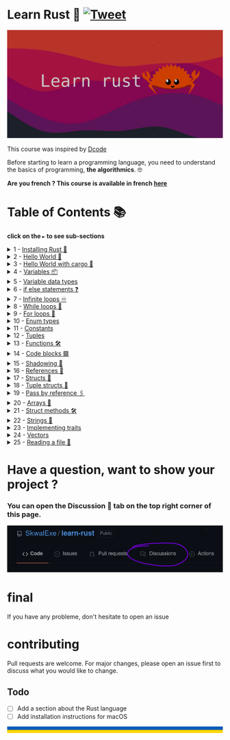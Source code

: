 # Learn Rust 🦀 [![Tweet](https://img.shields.io/twitter/url/http/shields.io.svg?style=social)](https://twitter.com/intent/tweet?url=https%3A%2F%2Fgithub.com%2FSkwalExe%2Flearn-rust&text=Started%20learning%20rust%20with%20@SkwalExe%20learn-rust%20project)

![banner](images/banner.png)

This course was inspired by [Dcode](https://www.youtube.com/watch?v=vOMJlQ5B-M0&list=PLVvjrrRCBy2JSHf9tGxGKJ-bYAN_uDCUL)

Before starting to learn a programming language, you need to understand the basics of programming, **the algorithmics**. 🤓

**Are you french ? This course is available in french [here](https://github.com/SkwalExe/apprendre-rust/)**

# Table of Contents 📚
**click on the `►` to see sub-sections**

<details>
    <summary>1 - <a href="course/installing-rust/">Installing Rust 🦀</a></summary>

- [Linux 😎](course/installing-rust#linux)
- [Windows 💩](course/installing-rust#windows)
</details>

<details>
    <summary>2 - <a href="course/hello-world/" >Hello World 👋</a></summary>

- [Declaring a function](course/hello-world/#declaring-a-function)
- [Printing a message 💬](course/hello-world/#printing-a-message)
- [Compiling and running a program🏃‍](course/hello-world/#compiling-and-running-a-program) 
</details>

<details>
    <summary>3 - <a href="course/hello-world-cargo/" >Hello World with cargo 🚢</a></summary>

- [What is cargo❓](course/hello-world-cargo#what-is-cargo)
- [Creating a new project🆕](course/hello-world-cargo#creating-a-new-project)
- [Compiling and running a program with cargo🏃‍](course/hello-world-cargo#compiling-and-running-a-program-with-cargo)
    - [Just compiling](course/hello-world-cargo#just-compiling)
    - [Compiling and running🏃‍](course/hello-world-cargo#compiling-and-running)
</details>

<details>
    <summary>4 - <a href="course/variables/" >Variables 📦</a></summary>

- [Declaring a variable](course/variables#declaring-a-variable)
- [Printing a variable💬](course/variables#printing-a-variable)
- [Modifying a variable](course/variables#modifying-a-variable)
- [Mutable variables](course/variables#mutable-variables)

</details>

<details>
    <summary>5 - <a href="course/variable-data-types/" >Variable data types</a></summary>

- [What are data types❓](course/variable-data-types#what-are-data-types)
- [Specifying data types](course/variable-data-types#specifying-data-types)

</details>


<details>
    <summary>6 - <a href="course/if-else-statements/" >if else statements ❓</a></summary>

- [comparison operators](course/if-else-statements#comparison-operators)
- [if](course/if-else-statements#if)
- [else](course/if-else-statements#else)
- [else if](course/if-else-statements#else-if)

</details>

<details>
    <summary>7 - <a href="course/infinite-loops/" >Infinite loops ♾️</a></summary>

- [the loop keyword ♾️](course/infinite-loops#the-loop-keyword️)
- [the break keyword 🛑](course/infinite-loops#the-break-keyword)
- [the continue keyword ➡️](course/infinite-loops#the-continue-keyword️)

</details>    

<details>
    <summary>8 - <a href="course/while-loops/" >While loops 🔁</a></summary>

- [What is a while loop ❓](course/while-loops#what-is-a-while-loop)
- [The while keyword 🔁](course/while-loops#the-while-keyword)
- [The break and continue keywords 🔑](course/while-loops#the-break-and-continue-keywords)

</details>    

<details>
    <summary>9 - <a href="course/for-loops/" >For loops 🔢</a></summary>

- [What is a for loop ❓](course/for-loops#what-is-a-for-loop)
- [The `for` keyword 🔑](course/for-loops#the-for-keyword)
- [Vector iteration](course/for-loops#vector-iteration)
    - [What is a vector❓](course/for-loops#what-is-a-vector)
    - [Declaring a vector](course/for-loops#declaring-a-vector)
    - [Iterating over a vector](course/for-loops#iterating-over-a-vector)
    - [Iterating over a vector with index 🔢](course/for-loops#iterating-over-a-vector-with-index)

</details>    

<details>
    <summary>10 - <a href="course/enum-types/" >Enum types</a></summary>

- [What is an enum type ❓](course/enum-types#what-is-an-enum-type)
- [Declaring an enum type](course/enum-types#declaring-an-enum-type)
- [Matching on an enum](course/enum-types#matching-on-an-enum)
    - [What is a match expression ❓](course/enum-types#what-is-a-match-expression)
    - [Usage](course/enum-types#usage)
    - [Matching on an enum](course/enum-types#matching-on-an-enum)

</details>

<details>
    <summary>11 - <a href="course/constants/" >Constants</a></summary>

- [What is a constant ❓](course/constants#what-is-a-constant)
- [Declaring a constant](course/constants#declaring-a-constant)
- [Using a constant](course/constants#using-a-constant)

</details>

<details>
    <summary>12 - <a href="course/tuples/" >Tuples</a></summary>

- [What is a tuple ❓](course/tuples#what-is-a-tuple)
- [Declaring a tuple](course/tuples#declaring-a-tuple)
- [Accessing a tuple](course/tuples#accessing-a-tuple)
- [Extracting values from a tuple 🚪](course/tuples#extracting-values-from-a-tuple)

</details>

<details>
    <summary>13 - <a href="course/functions/" >Functions 🛠️</a></summary>

- [What is a function❓](course/functions#what-is-a-function)
- [Declaring a function](course/functions#declaring-a-function)
- [Returning values](course/functions#returning-values)

</details>

<details>
    <summary>14 - <a href="course/code-blocks/" >Code blocks 🟪️</a></summary>

- [What is a code block ❓](course/code-blocks/#what-is-a-code-block)
- [Usage](course/code-blocks/#usage)

</details>

<details>
    <summary>15 - <a href="course/shadowing/" >Shadowing 👥</a></summary>

- [What is shadowing❓](course/shadowing#what-is-shadowing)
- [Usage](course/shadowing#usage)

</details>

<details>
    <summary>16 - <a href="course/references/" >References 🔗</a></summary>

- [What is a reference ❔](course/references#what-is-a-reference)
- [How to create a reference ❔](course/references#how-to-create-a-reference)
- [How to use a reference 🤹](course/references#how-to-use-a-reference)
- [Modifying a reference ✏️](course/references#modifying-a-reference)
    - [Firstly](course/references#firstly)
    - [Secondly](course/references#secondly)
- [Warning ⚠️](course/references#warning)
    - [Firstly](course/references#firstly)
    - [Secondly](course/references#secondly)

</details>

<details>
    <summary>17 - <a href="course/structs/" >Structs 🧱</a></summary>

- [What is a struct ❔](course/structs#what-is-a-struct)
- [How to create a struct ❔](course/structs#how-to-create-a-struct)
- [How to use a struct 🤹](course/structs#how-to-use-a-struct)
- [Modifying a struct ✏️](course/structs#modifying-a-struct)

</details>

<details>
    <summary>18 - <a href="course/tuple-structs/" >Tuple structs 🧱</a></summary>

- [What is a tuple struct ❔](course/tuple-structs#what-is-a-tuple-struct)
- [How to create a tuple struct ❔](course/tuple-structs#how-to-create-a-tuple-struct)
- [How to use a tuple struct 🤹](course/tuple-structs#how-to-use-a-tuple-struct)
- [Modifying a tuple struct ✏️](course/tuple-structs#modifying-a-tuple-struct)

</details>

<details>
    <summary>19 - <a href="course/pass-by-reference/" >Pass by reference 🖇️</a></summary>

- [The problem ❌](course/pass-by-reference/#the-problem)
- [The solution 💡](course/pass-by-reference/#the-solution)

</details>


<details>
    <summary>20 - <a href="course/arrays" >Arrays 📜</a></summary>

- [What is an array ❔](course/arrays#what-is-an-array)
- [Declaring an array](course/arrays#declaring-an-array)
- [Accessing an array](course/arrays#accessing-an-array)
- [Iterating over an array 🔁](course/arrays#iterating-over-an-array)
    - [With the `iter` method](course/arrays#with-the-iter-method)
    - [With the length of the array](course/arrays#with-the-length-of-the-array)
- [Specifying the type and the length of an array](course/arrays#specifying-the-type-and-the-length-of-an-array)
- [Default values for arrays](course/arrays#default-values-for-arrays)

</details>

<details>
    <summary>21 - <a href="course/struct-methods" >Struct methods 🛠️</a></summary>

- [What is a struct method❔](course/struct-methods#what-is-a-struct-method)
- [The `impl` keyword](course/struct-methods#the-impl-keyword)
- [Multiple methods](course/struct-methods#multiple-methods)

</details>

<details>
    <summary>22 - <a href="course/strings" >Strings 📝</a></summary>

    
- [What is a string❔](course/strings#what-is-a-string)
- [`len` method](course/strings#len-method)
- [`is_empty` method](course/strings#is_empty-method)
- [`split_whitespace` method](course/strings#split_whitespace-method)
- [`contains` method](course/strings#contains-method)
- [`push_str` method](course/strings#push_str-method)

</details>

<details>
    <summary>23 - <a href="course/implementing-traits" >Implementing traits</a></summary>

- [What is a trait❔](course/implementing-traits#what-is-a-trait)
- [Implementing a trait](course/implementing-traits#implementing-a-trait)
- [Using traits](course/implementing-traits#using-traits)
  
</details>

<details>
    <summary>24 - <a href="course/vectors" >Vectors</a></summary>

- [What is a vector❔](course/vectors#what-is-a-vector)
- [Declaring a vector](course/vectors#declaring-a-vector)
- [Declaring a vector with elements](course/vectors#declaring-a-vector-with-elements)
- [Accessing elements](course/vectors#accessing-elements)
- [Joining elements](course/vectors#joining-elements)
- [Pushing elements](course/vectors#pushing-elements)
- [Removing elements](course/vectors#removing-elements)

</details>


<details>
    <summary>25 - <a href="course/reading-a-file" >Reading a file 📖</a></summary>

- [The `use` keyword](course/reading-a-file#the-use-keyword)
- [The `open` and `expect` methods](course/reading-a-file#the-open-and-expect-methods)
- [The `read_to_string` method](course/reading-a-file#the-read_to_string-method)
  
</details>

# Have a question, want to show your project ?
### **You can open the Discussion 💬 tab on the top right corner of this page.**
![discussion](images/discussions.png)
# final
If you have any probleme, don't hesitate to open an issue
# contributing
Pull requests are welcome. For major changes, please open an issue first to discuss what you would like to change.
## Todo
- [ ] Add a section about the Rust language
- [ ] Add installation instructions for macOS

<a href="https://github.com/SkwalExe#ukraine"><img src="https://raw.githubusercontent.com/SkwalExe/SkwalExe/main/ukraine.jpg" width="100%" height="15px" /></a>